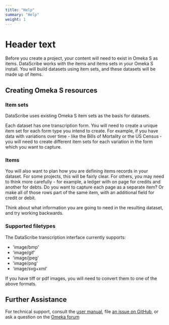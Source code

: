 ```yaml
---
title: "Help"
summary: "Help"
weight: 1
---
```


# Header text

Before you create a project, your content will need to exist in Omeka S as items. DataScribe works with the items and items sets in your Omeka S install. You will build datasets using item sets, and these datasets will be made up of items.

## Creating Omeka S resources

### Item sets

DataScribe uses existing Omeka S item sets as the basis for datasets. 

Each dataset has one transcription form. You will need to create a unique item set for each form type you intend to create. For example, if you have data with variations over time - like the Bills of Mortality or the US Census - you will need to create different item sets for each variation in the form which you want to capture. 

### Items

You will also want to plan how you are defining items records in your dataset. For some projects, this will be fairly clear. For others, you may need to think more carefully - for example, a ledger with on page for credits and another for debts. Do you want to capture each page as a separate item? Or make all of those rows part of the same item, with an additional field for credit or debit. 

Think about what information you are going to need in the resulting dataset, and try working backwards.

### Supported filetypes

The DataScribe transcription interface currently supports:

- 'image/bmp'
- 'image/gif'
- 'image/jpeg'
- 'image/png'
- 'image/svg+xml'

If you have tiff or pdf images, you will need to convert them to one of the above formats. 

## Further Assistance

For technical support, consult the [user manual](https://github.com/chnm/Datascribe-module/wiki), file [an issue on GitHub](https://github.com/chnm/Datascribe-module/issues), or ask a question on the [Omeka forum](https://forum.omeka.org/c/omeka-s/modules/22)